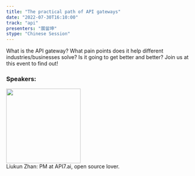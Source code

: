 ```yaml
---
title: "The practical path of API gateways"
date: "2022-07-30T16:10:00"
track: "api"
presenters: "展留坤"
stype: "Chinese Session"
---
```

What is the API gateway? What pain points does it help different industries/businesses solve? Is it going to get better and better? Join us at this event to find out!
 ### Speakers: 
 <img src="images/speaker/1186.png" width="200" /><br>Liukun Zhan: PM at API7.ai, open source lover.